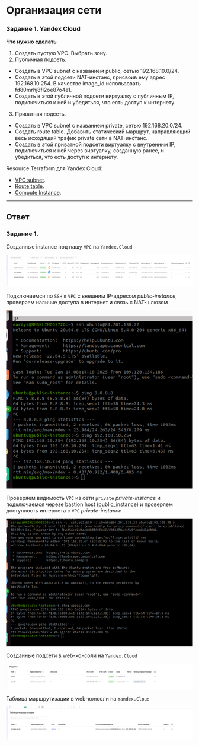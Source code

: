 # Организация сети

### Задание 1. Yandex Cloud 

**Что нужно сделать**

1. Создать пустую VPC. Выбрать зону.
2. Публичная подсеть.

 - Создать в VPC subnet с названием public, сетью 192.168.10.0/24.
 - Создать в этой подсети NAT-инстанс, присвоив ему адрес 192.168.10.254. В качестве image_id использовать fd80mrhj8fl2oe87o4e1.
 - Создать в этой публичной подсети виртуалку с публичным IP, подключиться к ней и убедиться, что есть доступ к интернету.
3. Приватная подсеть.
 - Создать в VPC subnet с названием private, сетью 192.168.20.0/24.
 - Создать route table. Добавить статический маршрут, направляющий весь исходящий трафик private сети в NAT-инстанс.
 - Создать в этой приватной подсети виртуалку с внутренним IP, подключиться к ней через виртуалку, созданную ранее, и убедиться, что есть доступ к интернету.

Resource Terraform для Yandex Cloud:

- [VPC subnet](https://registry.terraform.io/providers/yandex-cloud/yandex/latest/docs/resources/vpc_subnet).
- [Route table](https://registry.terraform.io/providers/yandex-cloud/yandex/latest/docs/resources/vpc_route_table).
- [Compute Instance](https://registry.terraform.io/providers/yandex-cloud/yandex/latest/docs/resources/compute_instance).

------


## Ответ

### Задание 1.

Созданные instance под нашу `VPC` на `Yandex.Cloud`

![](./images/1.png)

Подключаемся по `SSH` к `VPC` с внешним IP-адресом _public-instance_, проверяем наличие доступа в интернет и связь с NAT-шлюзом

![](./images/3.png)

Проверяем видимость `VPC` из сети `private` _private-instance_ и подключаемся черезе bastion host (public_instance)
и проверяем доступность интернета с `VPC` _private-instance_

![](./images/4.png)


Созданные подсети в web-консоли на `Yandex.Cloud`

![](./images/2.png)


Таблица маршрутизации в web-консоли на `Yandex.Cloud`

![](./images/5.png)
